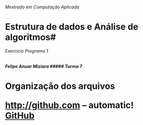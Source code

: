###### Mestrado em Computação Aplicada ######
# Estrutura de dados e Análise de algoritmos#
###### Exercício Programa 1 #################
##### Felipe Anuar Miziara ##### Turma 7 ####

<h1>Organização dos arquivos

http://github.com – automatic! [GitHub](http://github.com) 